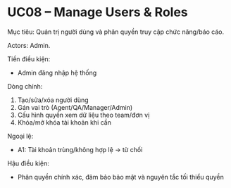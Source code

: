 # UC08 – Manage Users & Roles

Mục tiêu: Quản trị người dùng và phân quyền truy cập chức năng/báo cáo.

Actors: Admin.

Tiền điều kiện:
- Admin đăng nhập hệ thống

Dòng chính:
1) Tạo/sửa/xóa người dùng
2) Gán vai trò (Agent/QA/Manager/Admin)
3) Cấu hình quyền xem dữ liệu theo team/đơn vị
4) Khóa/mở khóa tài khoản khi cần

Ngoại lệ:
- A1: Tài khoản trùng/không hợp lệ → từ chối

Hậu điều kiện:
- Phân quyền chính xác, đảm bảo bảo mật và nguyên tắc tối thiểu quyền
